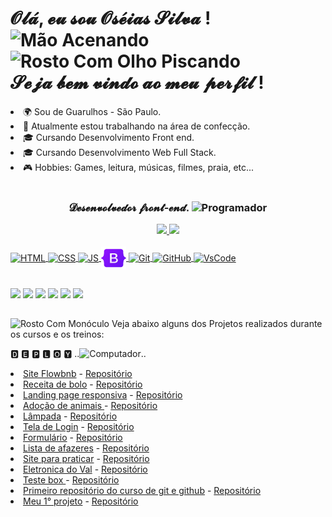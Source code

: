 <h1>𝓞𝓵𝓪́, 𝓮𝓾 𝓼𝓸𝓾 𝓞𝓼𝓮́𝓲𝓪𝓼 𝓢𝓲𝓵𝓿𝓪 !
  <img src="https://em-content.zobj.net/source/microsoft-teams/337/waving-hand_1f44b.png" alt="Mão Acenando" width="35" height="35">
  <img src="https://em-content.zobj.net/thumbs/120/apple/354/winking-face_1f609.png" alt="Rosto Com Olho Piscando" width="35" height="35">
  <br> 𝓢𝓮𝓳𝓪 𝓫𝓮𝓶 𝓿𝓲𝓷𝓭𝓸 𝓪𝓸 𝓶𝓮𝓾 𝓹𝓮𝓻𝓯𝓲𝓵 !</h1>

<li>🌍  Sou de Guarulhos - São Paulo.</li>
<li>🚀 Atualmente estou trabalhando na área de confecção.</li>
<li>🎓 Cursando Desenvolvimento Front end.</li>
<li>🎓 Cursando Desenvolvimento Web Full Stack.</li>
<li>🎮 Hobbies: Games, leitura, músicas, filmes, praia, etc...</li><br>

<div align="center">
  <h3>𝓓𝓮𝓼𝓮𝓷𝓿𝓸𝓵𝓿𝓮𝓭𝓸𝓻  𝓯𝓻𝓸𝓷𝓽-𝓮𝓷𝓭.
<img src="https://em-content.zobj.net/source/microsoft-teams/337/technologist_1f9d1-200d-1f4bb.png" alt="Programador" width="75" height="75"><br></h3> 
 
  <a href="[https://github.com/Oseias22](https://github.com/Oseias22"> 
  <img height="180em" src="https://github-readme-stats.vercel.app/api?username=Oseias22&show_icons=true&theme=tokyonight&include_all_commits=true&count_private=tru"e/>
  <img height="180em" src="https://github-readme-stats.vercel.app/api/top-langs/?username=Oseias22&layout=compact&langs_count=16&theme=tokyonight"/>
</div>
  
<div style="display: inline_block"><br>
  <img align="center" alt="HTML" height="30" width="40"   src="https://cdn.jsdelivr.net/gh/devicons/devicon/icons/html5/html5-original.svg">
  <img align="center" alt="CSS" height="30" width="40"    src="https://cdn.jsdelivr.net/gh/devicons/devicon/icons/css3/css3-original.svg">
  <img align="center" alt="JS"  height="30" width="40"    src="https://cdn.jsdelivr.net/gh/devicons/devicon/icons/javascript/javascript-original.svg">
  <img align="center" alt="Bootstrap" height="37" width="40" src="https://raw.githubusercontent.com/devicons/devicon/master/icons/bootstrap/bootstrap-original.svg">
  <img align="center" alt="Git" height="30" width="40"    src="https://cdn.jsdelivr.net/gh/devicons/devicon/icons/git/git-original.svg">
  <img align="center" alt="GitHub" height="40" width="40" src="https://img.icons8.com/fluency/512/github.png">
  <img align="center" alt="VsCode " height="30" width="40" src="https://cdn.jsdelivr.net/gh/devicons/devicon/icons/vscode/vscode-original.svg">
  </div>
  
 ##

  <!-- Contatos -->
<div> 
  <a href="https://www.youtube.com/channel/UCPK7l5bdLC2UMTZWg5fz-ow" target="_blank"><img src="https://img.shields.io/badge/YouTube-FF0000?style=for-the-badge&logo=youtube&logoColor=white" target="_blank"></a>
  <a href="mailto:oseias.leitesilva@gmail.com" target="_blank"><img src="https://img.shields.io/badge/Gmail-D14836?style=for-the-badge&logo=gmail&logoColor=white"></a>
  <a href="https://www.instagram.com/oseias_dudu/" target="_blank"><img src="https://img.shields.io/badge/-Instagram-%23E4405F?style=for-the-badge&logo=instagram&logoColor=white" target="_blank"></a> 
  <a href="https://api.whatsapp.com/send?phone=5511977212040" target="_blank"><img src="https://img.shields.io/badge/WhatsApp-25D366?style=for-the-badge&logo=whatsapp&logoColor=white"></a>
 <a href="https://discord.gg/#" target="_blank"><img src="https://img.shields.io/badge/Discord-7289DA?style=for-the-badge&logo=discord&logoColor=white" target="_blank"></a> 
  <a href="https://www.linkedin.com/in/os%C3%A9ias-leite-da-silva-8399b2231/" target="_blank"><img src="https://img.shields.io/badge/-LinkedIn-%230077B5?style=for-the-badge&logo=linkedin&logoColor=white" target="_blank"></a>   
</div>
  
##

<img src="https://em-content.zobj.net/source/microsoft-teams/337/face-with-monocle_1f9d0.png" alt="Rosto Com Monóculo" width="20" height="20">  Veja abaixo alguns dos Projetos realizados durante os cursos e os treinos:<br>
  
🅳 🅴 🅿 🅻 🅾 🆈 ..<img src="https://em-content.zobj.net/thumbs/120/whatsapp/352/desktop-computer_1f5a5-fe0f.png" alt="Computador" width="20" height="20">..

 <li><a href="https://oseias22.github.io/Flowbnb/" rel="nofollow"> Site Flowbnb</a> - <a href="https://github.com/Oseias22/Flowbnb">Repositório</a></li>
  
 <li><a href="https://oseias22.github.io/Receita-de-bolo/" rel="nofollow"> Receita de bolo</a> - <a href="https://github.com/Oseias22/Receita-de-bolo">Repositório</a></li>
  
 <li><a href="https://oseias22.github.io/Landing-page/" rel="nofollow"> Landing page responsiva</a> - <a href="https://github.com/Oseias22/Landing-page">Repositório</a></li>
  
 <li><a href="https://oseias22.github.io/doacao-de-animais/" rel="nofollow"> Adoção de animais </a> - <a href="https://github.com/Oseias22/site-sobre-animais">Repositório</a></li>
  
 <li><a href="https://oseias22.github.io/Lampada/" rel="nofollow"> Lâmpada</a> - <a href="https://github.com/Oseias22/Lampada">Repositório</a></li>
  
 <li><a href="https://oseias22.github.io/tela-de-login/" rel="nofollow"> Tela de Login</a> - <a href="https://github.com/Oseias22/tela-de-login">Repositório</a></li>

<li><a href="https://oseias22.github.io/Formulario/" rel="nofollow"> Formulário</a> - <a href="https://github.com/Oseias22/Formulario">Repositório</a></li>

<li><a href="https://oseias22.github.io/Lista-de-afazeres/" rel="nofollow"> Lista de afazeres</a> - <a href="https://github.com/Oseias22/codigo-todo-dia-03">Repositório</a></li>
 
 <li><a href="https://oseias22.github.io/Site-para-praticar/" rel="nofollow"> Site para praticar</a> - <a href="https://github.com/Oseias22/Site-para-treino">Repositório</a></li>
 
 <li><a href="https://oseias22.github.io/Eletronica-do-Val/" rel="nofollow"> Eletronica do Val</a> - <a href="https://github.com/Oseias22/Eletronica-do-Val">Repositório</a></li>
 
 <li><a href="https://oseias22.github.io/teste-box/" rel="nofollow"> Teste box </a> - <a href="https://github.com/Oseias22/teste-box">Repositório</a></li>
 
 <li><a href="https://oseias22.github.io/ola-mundo/" rel="nofollow"> Primeiro repositório do curso de git e github</a> - <a href="https://github.com/Oseias22/ola-mundo">Repositório</a></li>
 
<li><a href="https://oseias22.github.io/meu-primeiro-projeto/" rel="nofollow"> Meu 1° projeto</a> - <a href="https://github.com/Oseias22/meu-primeiro-projeto">Repositório</a></li>
  

  
  
